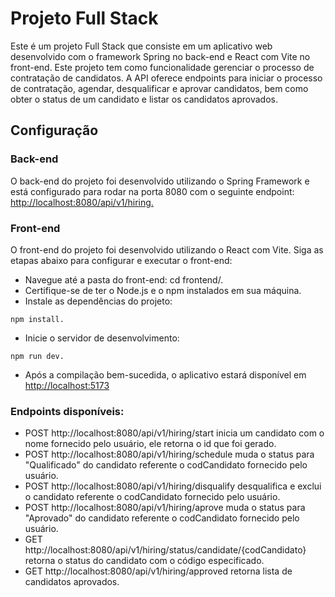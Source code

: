 # Projeto Full Stack
Este é um projeto Full Stack que consiste em um aplicativo web desenvolvido com o framework Spring no back-end e React com Vite no front-end. Este projeto tem como funcionalidade gerenciar o processo de contratação de candidatos. A API oferece endpoints para iniciar o processo de contratação, agendar, desqualificar e aprovar candidatos, bem como obter o status de um candidato e listar os candidatos aprovados.

## Configuração
### Back-end
O back-end do projeto foi desenvolvido utilizando o Spring Framework e está configurado para rodar na porta 8080 com o seguinte endpoint: <http://localhost:8080/api/v1/hiring.>

### Front-end
O front-end do projeto foi desenvolvido utilizando o React com Vite. Siga as etapas abaixo para configurar e executar o front-end:

- Navegue até a pasta do front-end: cd frontend/.
- Certifique-se de ter o Node.js e o npm instalados em sua máquina.
- Instale as dependências do projeto: 
~~~~
npm install.
~~~~
- Inicie o servidor de desenvolvimento:
~~~~
npm run dev.
~~~~ 
- Após a compilação bem-sucedida, o aplicativo estará disponível em <http://localhost:5173>

### Endpoints disponíveis:

- POST http://localhost:8080/api/v1/hiring/start inicia um candidato com o nome fornecido pelo usuário, ele retorna o id que foi gerado.
- POST http://localhost:8080/api/v1/hiring/schedule muda o status para "Qualificado" do candidato referente o codCandidato fornecido pelo usuário.
- POST http://localhost:8080/api/v1/hiring/disqualify desqualifica e exclui o candidato referente o codCandidato fornecido pelo usuário.
- POST http://localhost:8080/api/v1/hiring/aprove muda o status para "Aprovado" do candidato referente o codCandidato fornecido pelo usuário.
- GET http://localhost:8080/api/v1/hiring/status/candidate/{codCandidato} retorna o status do candidato com o código especificado.
- GET http://localhost:8080/api/v1/hiring/approved retorna lista de candidatos aprovados.
